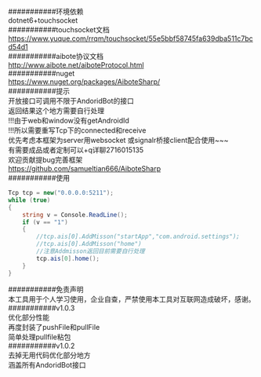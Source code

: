 ﻿﻿###########环境依赖  
dotnet6+touchsocket  
###########touchsocket文档  
https://www.yuque.com/rrqm/touchsocket/55e5bbf58745fa639dba511c7bcd54d1  
###########aibote协议文档  
http://www.aibote.net/aiboteProtocol.html  
###########nuget  
https://www.nuget.org/packages/AiboteSharp/  
###########提示  
开放接口可调用不限于AndoridBot的接口  
返回结果这个地方需要自行处理  
!!!由于web和window没有getAndroidId  
!!!所以需要重写Tcp下的connected和receive  
优先考虑本框架为server用websocket 或signalr桥接client配合使用~~~  
有需要成品或者定制可以+q详聊2716015135  
欢迎贡献提bug完善框架    
https://github.com/samueltian666/AiboteSharp  
###########使用  
```c#
Tcp tcp = new("0.0.0.0:5211");  
while (true)  
{  
    string v = Console.ReadLine();  
    if (v == "1")  
    {  
        //tcp.ais[0].AddMisson("startApp","com.android.settings");  
        //tcp.ais[0].AddMisson("home")  
        //注意Addmisson返回目前需要自行处理
        tcp.ais[0].home();  
    }  
}  
```
###########免责声明  
本工具用于个人学习使用，企业自查，严禁使用本工具对互联网造成破坏，感谢。  
###########v1.0.3  
优化部分性能  
再度封装了pushFile和pullFile  
简单处理pullfile粘包  
###########v1.0.2  
去掉无用代码优化部分地方  
涵盖所有AndoridBot接口  
